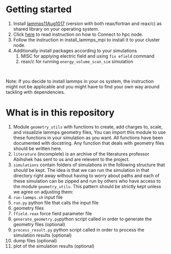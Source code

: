 # Getting started

1. Install [lammps11Aug1017](https://download.lammps.org/tars/lammps-11Aug2017.tar.gz) (version with both reax/fortran and reax/c) as shared library on your operating system.
2. Click [here](https://help.itc.rwth-aachen.de/service/rhr4fjjutttf/article/598d0f7f78cb4ab8b81af1b3f68ba831/) to read instruction on how to Connect to hpc node.
3. Follow the instruction in install_lammps_mpi to install it to your cluster node.
4. Additionally install packages according to your simulations
   1. MISC for applying electric field and using `fix efield` command
   2. reax/c for running `energy_volume_scan_sim` simulation
<br>

Note: If you decide to install lammps in your os system, the instruction might not be applicable and you might have to find your own way around tackling with dependencies.

# What is in this repository
1. Module `geometry_utils` with functions to create, add charges to, scale, and visualizie lammps geometry files, You can import this module to use these functions in your simulation as you want. All functions have been documented with docstring. Any function that deals with geometry files should be written here.
2. `literature` (incomplete) is an archive of the literatures professor Abihshek has sent to us and are relevent to the project.
3. `simulations` contain folders of simulations in the following structure that should be kept. The idea is that we can run the simulation in that directory right away without having to worry about paths and each of these simulation can be zipped and run by others who have access to the module `geometry_utils`. This pattern should be strictly kept unless we agree on adjusting them:
  1. `run-lammps.sh` input file
  2. `run.py` python file that calls the input file
  4. geometry files
  5. `ffield.reax` force field parameter file
  6. `generate_geometry.py`python script called in order to generate the geometry files (optional)
  7. `process_result.py` python script called in order to process the simulation results (optional)
  8. dump files (optional)
  9. plot of the simulation results (optional)
